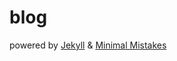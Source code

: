 # blog

powered by [Jekyll](https://jekyllrb.com/) & [Minimal Mistakes](https://mademistakes.com/work/minimal-mistakes-jekyll-theme/)
